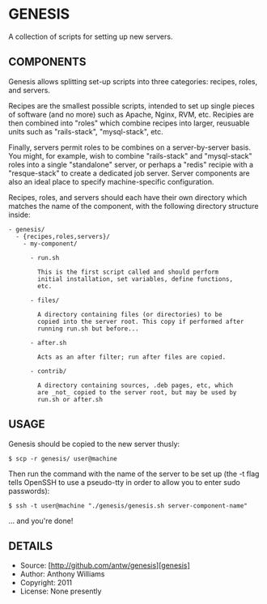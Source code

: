 GENESIS
=======

A collection of scripts for setting up new servers.

COMPONENTS
----------

Genesis allows splitting set-up scripts into three categories: recipes,
roles, and servers.

Recipes are the smallest possible scripts, intended to set up single
pieces of software (and no more) such as Apache, Nginx, RVM, etc.
Recipies are then combined into "roles" which combine recipes into
larger, reusuable units such as "rails-stack", "mysql-stack", etc.

Finally, servers permit roles to be combines on a server-by-server
basis. You might, for example, wish to combine "rails-stack" and
"mysql-stack" roles into a single "standalone" server, or perhaps a
"redis" recipie with a "resque-stack" to create a dedicated job server.
Server components are also an ideal place to specify machine-specific
configuration.

Recipes, roles, and servers should each have their own directory which
matches the name of the component, with the following directory
structure inside:

    - genesis/
      - {recipes,roles,servers}/
        - my-component/

          - run.sh

            This is the first script called and should perform
            initial installation, set variables, define functions,
            etc.

          - files/

            A directory containing files (or directories) to be
            copied into the server root. This copy if performed after
            running run.sh but before...

          - after.sh

            Acts as an after filter; run after files are copied.

          - contrib/

            A directory containing sources, .deb pages, etc, which
            are _not_ copied to the server root, but may be used by
            run.sh or after.sh

USAGE
-----

Genesis should be copied to the new server thusly:

    $ scp -r genesis/ user@machine

Then run the command with the name of the server to be set up (the -t
flag tells OpenSSH to use a pseudo-tty in order to allow you to enter
sudo passwords):

    $ ssh -t user@machine "./genesis/genesis.sh server-component-name"

... and you're done!

DETAILS
-------

* Source: [http://github.com/antw/genesis][genesis]
* Author: Anthony Williams
* Copyright: 2011
* License: None presently

[genesis]: http://github.com/antw/genesis
